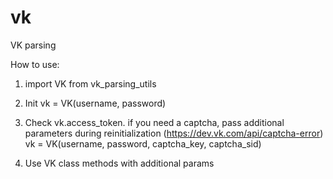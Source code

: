 # vk
VK parsing

How to use:

1) import VK from vk_parsing_utils

2) Init vk = VK(username, password)

3) Check vk.access_token. if you need a captcha, pass additional parameters during reinitialization (https://dev.vk.com/api/captcha-error) \
   vk = VK(username, password, captcha_key, captcha_sid)

4) Use VK class methods with additional params
